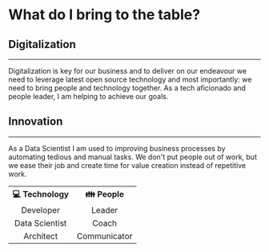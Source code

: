 <style>
td {
  text-align: center;
}
th {
  text-align: center;
}
.center {
  margin-left: auto;
  margin-right: auto;
}
table {
    border: none;
    }
</style>

# What do I bring to the table?

## Digitalization
***
Digitalization is key for our business and to deliver on our endeavour we need to leverage latest open source technology and most importantly: we need to bring people and technology together. As a tech aficionado and people leader, I am helping to achieve our goals.

## Innovation
***
As a Data Scientist I am used to improving business processes by automating tedious and manual tasks. We don't put people out of work, but we ease their job and create time for value creation instead of repetitive work.

<table class="center" cellspacing="10" cellpadding="10">
  <tr>
    <th>💻 Technology</th>
    <th>👪 People </th> 
  </tr>
  <tr>
    <td text-align="center">Developer</td>
    <td>Leader</td> 
  </tr>
    <tr>
    <td>Data Scientist</td>
    <td>Coach</td> 
  </tr>
    <tr>
    <td>Architect</td>
    <td>Communicator</td> 
  </tr>
</table>


